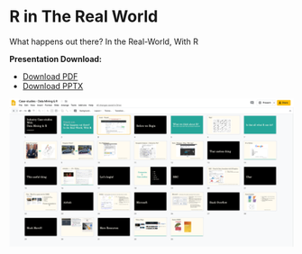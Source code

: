 
# R in The Real World

What happens out there? In the Real-World, With R 

**Presentation Download:**
+ [Download PDF](RinTheRealWorld.pdf) 
+ [Download PPTX]( RinTheRealWorld.pptx)

![RinTheRealWorld_Top_View](slides_top_view.png)


